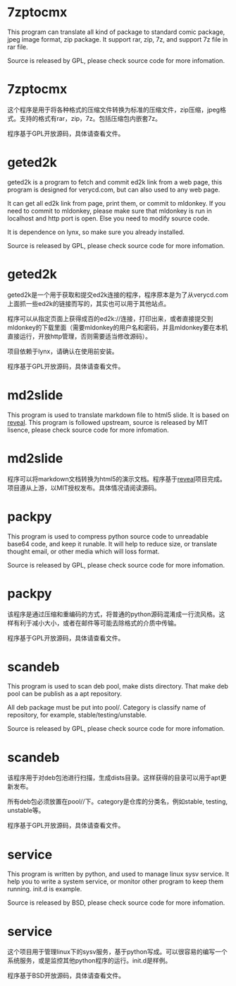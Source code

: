 # 7zptocmx #

This program can translate all kind of package to standard comic package, jpeg image format, zip package. It support rar, zip, 7z, and support 7z file in rar file.

Source is released by GPL, please check source code for more infomation.

# 7zptocmx #

这个程序是用于将各种格式的压缩文件转换为标准的压缩文件，zip压缩，jpeg格式。支持的格式有rar，zip，7z。包括压缩包内嵌套7z。

程序基于GPL开放源码，具体请查看文件。

# geted2k #

geted2k is a program to fetch and commit ed2k link from a web page, this program is designed for verycd.com, but can also used to any web page.

It can get all ed2k link from page, print them, or commit to mldonkey. If you need to commit to mldonkey, please make sure that mldonkey is run in localhost and http port is open. Else you need to modify source code.

It is dependence on lynx, so make sure you already installed.

Source is released by GPL, please check source code for more infomation.

# geted2k #

geted2k是一个用于获取和提交ed2k连接的程序，程序原本是为了从verycd.com上面抓一些ed2k的链接而写的，其实也可以用于其他站点。

程序可以从指定页面上获得成百的ed2k://连接，打印出来，或者直接提交到mldonkey的下载里面（需要mldonkey的用户名和密码，并且mldonkey要在本机直接运行，开放http管理，否则需要适当修改源码）。

项目依赖于lynx，请确认在使用前安装。

程序基于GPL开放源码，具体请查看文件。

# md2slide #

This program is used to translate markdown file to html5 slide. It is based on [reveal](https://github.com/hakimel/reveal.js). This program is followed upstream, source is released by MIT lisence, please check source code for more infomation.

# md2slide #

程序可以将markdown文档转换为html5的演示文档。程序基于[reveal](https://github.com/hakimel/reveal.js)项目完成。项目遵从上游，以MIT授权发布。具体情况请阅读源码。

# packpy #

This program is used to compress python source code to unreadable base64 code, and keep it runable. It will help to reduce size, or translate thought email, or other media which will loss format.

Source is released by GPL, please check source code for more infomation.

# packpy #

该程序是通过压缩和重编码的方式，将普通的python源码混淆成一行流风格。这样有利于减小大小，或者在邮件等可能去除格式的介质中传输。

程序基于GPL开放源码，具体请查看文件。

# scandeb #

This program is used to scan deb pool, make dists directory. That make deb pool can be publish as a apt repository.

All deb package must be put into pool/<category>. Category is classify name of repository, for example, stable/testing/unstable.

Source is released by GPL, please check source code for more infomation.

# scandeb #

该程序用于对deb包池进行扫描，生成dists目录。这样获得的目录可以用于apt更新发布。

所有deb包必须放置在pool/<category>/下。category是仓库的分类名，例如stable, testing, unstable等。

程序基于GPL开放源码，具体请查看文件。

# service #

This program is written by python, and used to manage linux sysv service. It help you to write a system service, or monitor other program to keep them running. init.d is example.

Source is released by BSD, please check source code for more infomation.

# service #

这个项目用于管理linux下的sysv服务，基于python写成。可以很容易的编写一个系统服务，或是监控其他python程序的运行。init.d是样例。

程序基于BSD开放源码，具体请查看文件。
